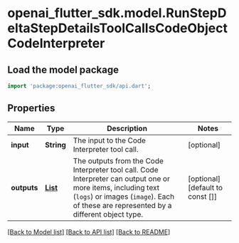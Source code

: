 # openai_flutter_sdk.model.RunStepDeltaStepDetailsToolCallsCodeObjectCodeInterpreter

## Load the model package
```dart
import 'package:openai_flutter_sdk/api.dart';
```

## Properties
Name | Type | Description | Notes
------------ | ------------- | ------------- | -------------
**input** | **String** | The input to the Code Interpreter tool call. | [optional] 
**outputs** | [**List<RunStepDeltaStepDetailsToolCallsCodeObjectCodeInterpreterOutputsInner>**](RunStepDeltaStepDetailsToolCallsCodeObjectCodeInterpreterOutputsInner.md) | The outputs from the Code Interpreter tool call. Code Interpreter can output one or more items, including text (`logs`) or images (`image`). Each of these are represented by a different object type. | [optional] [default to const []]

[[Back to Model list]](../README.md#documentation-for-models) [[Back to API list]](../README.md#documentation-for-api-endpoints) [[Back to README]](../README.md)


